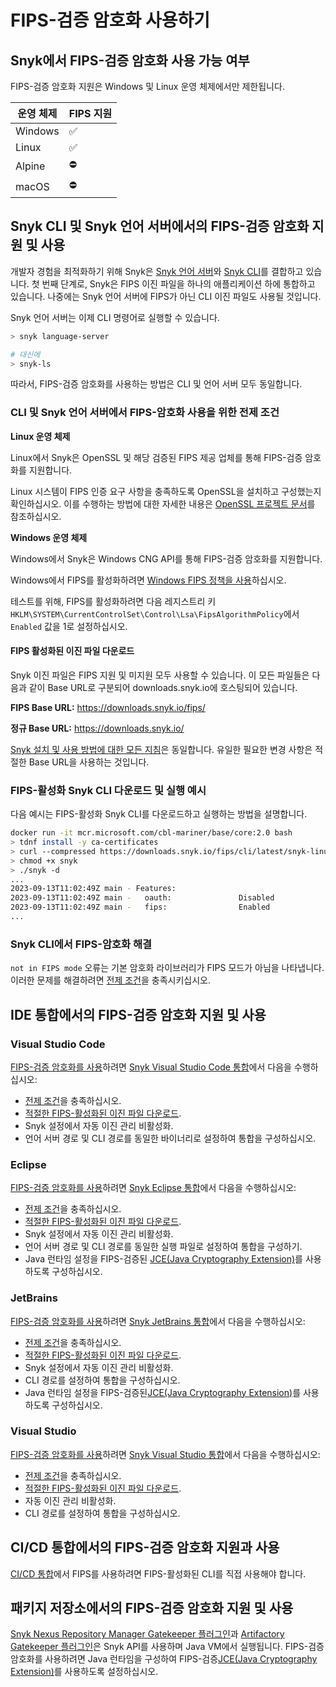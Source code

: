 # FIPS-검증 암호화 사용하기

## Snyk에서 FIPS-검증 암호화 사용 가능 여부

FIPS-검증 암호화 지원은 Windows 및 Linux 운영 체제에서만 제한됩니다.

| 운영 체제   | FIPS 지원 |
| ------- | ------- |
| Windows | ✅       |
| Linux   | ✅       |
| Alpine  | ⛔       |
| macOS   | ⛔       |

## Snyk CLI 및 Snyk 언어 서버에서의 FIPS-검증 암호화 지원 및 사용

개발자 경험을 최적화하기 위해 Snyk은 [Snyk 언어 서버](../../scm-ide-and-ci-cd-integrations/snyk-ide-plugins-and-extensions/snyk-language-server/)와 [Snyk CLI](../getting-started-with-the-snyk-cli.md)를 결합하고 있습니다. 첫 번째 단계로, Snyk은 FIPS 이진 파일을 하나의 애플리케이션 하에 통합하고 있습니다. 나중에는 Snyk 언어 서버에 FIPS가 아닌 CLI 이진 파일도 사용될 것입니다.

Snyk 언어 서버는 이제 CLI 명령어로 실행할 수 있습니다.

```bash
> snyk language-server

# 대신에
> snyk-ls
```

따라서, FIPS-검증 암호화를 사용하는 방법은 CLI 및 언어 서버 모두 동일합니다.

### CLI 및 Snyk 언어 서버에서 FIPS-암호화 사용을 위한 전제 조건

**Linux 운영 체제**

Linux에서 Snyk은 OpenSSL 및 해당 검증된 FIPS 제공 업체를 통해 FIPS-검증 암호화를 지원합니다.

Linux 시스템이 FIPS 인증 요구 사항을 충족하도록 OpenSSL을 설치하고 구성했는지 확인하십시오. 이를 수행하는 방법에 대한 자세한 내용은 [OpenSSL 프로젝트 문서](https://www.openssl.org/docs/fips.html)를 참조하십시오.

**Windows 운영 체제**

Windows에서 Snyk은 Windows CNG API를 통해 FIPS-검증 암호화를 지원합니다.

Windows에서 FIPS를 활성화하려면 [Windows FIPS 정책을 사용](https://docs.microsoft.com/en-us/windows/security/threat-protection/fips-140-validation#step-3-enable-the-fips-security-policy)하십시오.

테스트를 위해, FIPS를 활성화하려면 다음 레지스트리 키 `HKLM\SYSTEM\CurrentControlSet\Control\Lsa\FipsAlgorithmPolicy`에서 `Enabled` 값을 1로 설정하십시오.

#### FIPS 활성화된 이진 파일 다운로드

Snyk 이진 파일은 FIPS 지원 및 미지원 모두 사용할 수 있습니다. 이 모든 파일들은 다음과 같이 Base URL로 구분되어 downloads.snyk.io에 호스팅되어 있습니다.

**FIPS Base URL:** https://downloads.snyk.io/fips/

**정규 Base URL:** https://downloads.snyk.io/

[Snyk 설치 및 사용 방법에 대한 모든 지침](../install-or-update-the-snyk-cli/)은 동일합니다. 유일한 필요한 변경 사항은 적절한 Base URL을 사용하는 것입니다.

### FIPS-활성화 Snyk CLI 다운로드 및 실행 예시

다음 예시는 FIPS-활성화 Snyk CLI를 다운로드하고 실행하는 방법을 설명합니다.

```bash
docker run -it mcr.microsoft.com/cbl-mariner/base/core:2.0 bash
> tdnf install -y ca-certificates
> curl --compressed https://downloads.snyk.io/fips/cli/latest/snyk-linux-arm64 -o snyk
> chmod +x snyk
> ./snyk -d
...
2023-09-13T11:02:49Z main - Features:
2023-09-13T11:02:49Z main -   oauth:               Disabled
2023-09-13T11:02:49Z main -   fips:                Enabled
...
```

### Snyk CLI에서 FIPS-암호화 해결

`not in FIPS mode` 오류는 기본 암호화 라이브러리가 FIPS 모드가 아님을 나타냅니다. 이러한 문제를 해결하려면 [전제 조건](using-fips-validated-cryptography.md#prerequisites-for-fips-cryptography-in-the-cli-and-snyk-language-server)을 충족시키십시오.

## IDE 통합에서의 FIPS-검증 암호화 지원 및 사용

### Visual Studio Code

[FIPS-검증 암호화를 사용](../../scm-ide-and-ci-cd-integrations/snyk-ide-plugins-and-extensions/visual-studio-code-extension/)하려면 [Snyk Visual Studio Code 통합](../../scm-ide-and-ci-cd-integrations/snyk-ide-plugins-and-extensions/visual-studio-code-extension/)에서 다음을 수행하십시오:

* [전제 조건](using-fips-validated-cryptography.md#prerequisites-for-fips-cryptography-in-the-cli-and-snyk-language-server)을 충족하십시오.
* [적절한 FIPS-활성화된 이진 파일 다운로드](using-fips-validated-cryptography.md#download-fips-enabled-binaries).
* Snyk 설정에서 자동 이진 관리 비활성화.
* 언어 서버 경로 및 CLI 경로를 동일한 바이너리로 설정하여 통합을 구성하십시오.

### Eclipse

[FIPS-검증 암호화를 사용](../../scm-ide-and-ci-cd-integrations/snyk-ide-plugins-and-extensions/eclipse-plugin/)하려면 [Snyk Eclipse 통합](../../scm-ide-and-ci-cd-integrations/snyk-ide-plugins-and-extensions/eclipse-plugin/)에서 다음을 수행하십시오:

* [전제 조건](using-fips-validated-cryptography.md#prerequisites-for-fips-cryptography-in-the-cli-and-snyk-language-server)을 충족하십시오.
* [적절한 FIPS-활성화된 이진 파일 다운로드](using-fips-validated-cryptography.md#download-fips-enabled-binaries).
* Snyk 설정에서 자동 이진 관리 비활성화.
* 언어 서버 경로 및 CLI 경로를 동일한 실행 파일로 설정하여 통합을 구성하기.
* Java 런타임 설정을 FIPS-검증된 [JCE(Java Cryptography Extension)](https://csrc.nist.gov/projects/cryptographic-module-validation-program/validated-modules/search?SearchMode=Basic\&ModuleName=java\&CertificateStatus=Active\&ValidationYear=0.)를 사용하도록 구성하십시오.

### JetBrains

[FIPS-검증 암호화를 사용](../../scm-ide-and-ci-cd-integrations/snyk-ide-plugins-and-extensions/jetbrains-plugins/)하려면 [Snyk JetBrains 통합](../../scm-ide-and-ci-cd-integrations/snyk-ide-plugins-and-extensions/jetbrains-plugins/)에서 다음을 수행하십시오:

* [전제 조건](using-fips-validated-cryptography.md#prerequisites-for-fips-cryptography-in-the-cli-and-snyk-language-server)을 충족하십시오.
* [적절한 FIPS-활성화된 이진 파일 다운로드](using-fips-validated-cryptography.md#download-fips-enabled-binaries).
* Snyk 설정에서 자동 이진 관리 비활성화.
* CLI 경로를 설정하여 통합을 구성하십시오.
* Java 런타임 설정을 FIPS-검증된[JCE(Java Cryptography Extension)](https://csrc.nist.gov/projects/cryptographic-module-validation-program/validated-modules/search?SearchMode=Basic\&ModuleName=java\&CertificateStatus=Active\&ValidationYear=0.)를 사용하도록 구성하십시오.

### Visual Studio

[FIPS-검증 암호화를 사용](../../scm-ide-and-ci-cd-integrations/snyk-ide-plugins-and-extensions/visual-studio-extension/)하려면 [Snyk Visual Studio 통합](../../scm-ide-and-ci-cd-integrations/snyk-ide-plugins-and-extensions/visual-studio-extension/)에서 다음을 수행하십시오:

* [전제 조건](using-fips-validated-cryptography.md#prerequisites-for-fips-cryptography-in-the-cli-and-snyk-language-server)을 충족하십시오.
* [적절한 FIPS-활성화된 이진 파일 다운로드](using-fips-validated-cryptography.md#download-fips-enabled-binaries).
* 자동 이진 관리 비활성화.
* CLI 경로를 설정하여 통합을 구성하십시오.

## CI/CD 통합에서의 FIPS-검증 암호화 지원과 사용

[CI/CD 통합](../../scm-ide-and-ci-cd-integrations/snyk-ci-cd-integrations/)에서 FIPS를 사용하려면 FIPS-활성화된 CLI를 직접 사용해야 합니다.

## 패키지 저장소에서의 FIPS-검증 암호화 지원 및 사용

[Snyk Nexus Repository Manager Gatekeeper 플러그인](../../scan-with-snyk/snyk-open-source/manage-vulnerabilities/gatekeeper-plugins/nexus-repository-manager-gatekeeper-plugin.md)과 [Artifactory Gatekeeper 플러그인](../../scan-with-snyk/snyk-open-source/manage-vulnerabilities/gatekeeper-plugins/artifactory-gatekeeper-plugin.md)은 Snyk API를 사용하며 Java VM에서 실행됩니다. FIPS-검증 암호화를 사용하려면 Java 런타임을 구성하여 FIPS-검증[JCE(Java Cryptography Extension)](https://csrc.nist.gov/projects/cryptographic-module-validation-program/validated-modules/search?SearchMode=Basic\&ModuleName=java\&CertificateStatus=Active\&ValidationYear=0.)를 사용하도록 설정하십시오.
